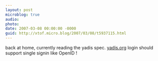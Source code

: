 ```yaml
---
layout: post
microblog: true
audio: 
photo: 
date: 2007-03-08 00:00:00 -0000
guid: http://xtof.micro.blog/2007/03/08/t5937115.html
---
```

back at home, currently reading the yadis spec. [yadis.org](http://yadis.org/) login should support single signin like OpenID !
